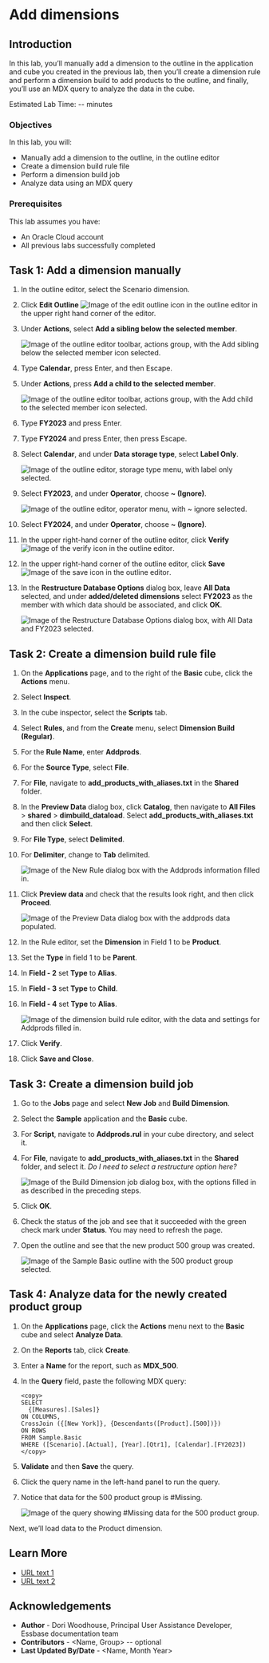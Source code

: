 # Add dimensions

## Introduction

In this lab, you’ll manually add a dimension to the outline in the application and cube you created in the previous lab, then you’ll create a dimension rule and perform a dimension build to add products to the outline, and finally, you’ll use an MDX query to analyze the data in the cube.

Estimated Lab Time: -- minutes

### Objectives

In this lab, you will:

* Manually add a dimension to the outline, in the outline editor
* Create a dimension build rule file
* Perform a dimension build job
* Analyze data using an MDX query

### Prerequisites

This lab assumes you have:

* An Oracle Cloud account
* All previous labs successfully completed

## Task 1: Add a dimension manually

1. In the outline editor, select the Scenario dimension.

2. Click **Edit Outline** ![Image of the edit outline icon in the outline editor](images/icon-edit-outline.png) in the upper right hand corner of the editor.

3. Under **Actions**, select **Add a sibling below the selected member**.

    ![Image of the outline editor toolbar, actions group, with the Add sibling below the selected member icon selected.](images/add-sibling.png)

4. Type **Calendar**, press Enter, and then Escape.

5. Under **Actions**, press **Add a child to the selected member**.

    ![Image of the outline editor toolbar, actions group, with the Add child to the selected member icon selected.](images/add-child.png)

6. Type **FY2023** and press Enter.

7. Type **FY2024** and press Enter, then press Escape.

8. Select **Calendar**, and under **Data storage type**, select **Label Only**.

    ![Image of the outline editor, storage type menu, with label only selected.](images/label-only.png)

9. Select **FY2023**, and under **Operator**, choose **~ (Ignore)**.

    ![Image of the outline editor, operator menu, with ~ ignore selected.](images/operator-ignore.png)

10. Select **FY2024**, and under **Operator**, choose **~ (Ignore)**.

11. In the upper right-hand corner of the outline editor, click **Verify** ![Image of the verify  icon in the outline editor](images/verify-outline-icon.png).

12. In the upper right-hand corner of the outline editor, click **Save** ![Image of the save icon in the outline editor](images/save-outline-icon.png).

13. In the **Restructure Database Options** dialog box, leave **All Data** selected, and under **added/deleted dimensions** select **FY2023** as the member with which data should be associated, and click **OK**.

    ![Image of the Restructure Database Options dialog box, with All Data and FY2023 selected.](images/restructure-database-options.png)

## Task 2: Create a dimension build rule file

1. On the **Applications** page, and to the right of the **Basic** cube, click the **Actions** menu.

2. Select **Inspect**.

3. In the cube inspector, select the **Scripts** tab.

4. Select **Rules**, and from the **Create** menu, select **Dimension Build (Regular)**.

5. For the **Rule Name**, enter **Addprods**.

6. For the **Source Type**, select **File**.

7. For **File**, navigate to **add\_products\_with\_aliases.txt** in the **Shared** folder.

8. In the **Preview Data** dialog box, click **Catalog**, then navigate to **All Files** > **shared** > **dimbuild\_dataload**. Select **add\_products\_with\_aliases.txt** and then click **Select**.

9. For **File Type**, select **Delimited**.

10. For **Delimiter**, change to **Tab** delimited.

    ![Image of the New Rule dialog box with the Addprods information filled in.](images/addprods-rule.png)

11. Click **Preview data** and check that the results look right, and then click **Proceed**.

    ![Image of the Preview Data dialog box with the addprods data populated.](images/addprods-rule-preview-data.png)

12. In the Rule editor, set the **Dimension** in Field 1 to be **Product**.

13. Set the **Type** in field 1 to be **Parent**.

14. In **Field - 2** set **Type** to **Alias**.

15. In **Field - 3** set **Type** to **Child**.

16. In **Field - 4** set **Type** to **Alias**.

    ![Image of the dimension build rule editor, with the data and settings for Addprods filled in.](images/dimension-build-rule-editor.png)

17. Click **Verify**.

18. Click **Save and Close**.

## Task 3: Create a dimension build job

1. Go to the **Jobs** page and select **New Job** and **Build Dimension**.

2. Select the **Sample** application and the **Basic** cube.

3. For **Script**, navigate to **Addprods.rul** in your cube directory, and select it.

4. For **File**, navigate to **add\_products\_with\_aliases.txt** in the **Shared** folder, and select it.
*Do I need to select a restructure option here?*

    ![Image of the Build Dimension job dialog box, with the options filled in as described in the preceding steps.](images/build-dimension-job.png)

5. Click **OK**.

6. Check the status of the job and see that it succeeded with the green check mark under **Status**. You may need to refresh the page.

7. Open the outline and see that the new product 500 group was created.

    ![Image of the Sample Basic outline with the 500 product group selected.](images/outline-with-500-products.png)

## Task 4: Analyze data for the newly created product group

1. On the **Applications** page, click the **Actions** menu next to the **Basic** cube and select **Analyze Data**.

2. On the **Reports** tab, click **Create**.

3. Enter a **Name** for the report, such as **MDX_500**.

4. In the **Query** field, paste the following MDX query:

    ```
    <copy>
    SELECT
      {[Measures].[Sales]}
    ON COLUMNS,
    CrossJoin ({[New York]}, {Descendants([Product].[500])})
    ON ROWS
    FROM Sample.Basic
    WHERE ([Scenario].[Actual], [Year].[Qtr1], [Calendar].[FY2023])
    </copy>
    ```

5. **Validate** and then **Save** the query.

6. Click the query name in the left-hand panel to run the query.

7. Notice that data for the 500 product group is #Missing.

    ![Image of the query showing #Missing data for the 500 product group.](images/missing-product-data.png)

Next, we’ll load data to the Product dimension.

## Learn More

* [URL text 1](http://docs.oracle.com)
* [URL text 2](http://docs.oracle.com)

## Acknowledgements

* **Author** - Dori Woodhouse, Principal User Assistance Developer, Essbase documentation team
* **Contributors** -  <Name, Group> -- optional
* **Last Updated By/Date** - <Name, Month Year>
